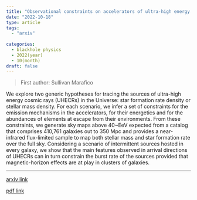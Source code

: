```yaml
---
title: "Observational constraints on accelerators of ultra-high energy cosmic rays"
date: "2022-10-18"
type: article
tags:
  - "arxiv"
  
categories:
  - blackhole physics
  - 2022(year)
  - 10(month)
draft: false
---
```

> First author: Sullivan Marafico

 We explore two generic hypotheses for tracing the sources of ultra-high
energy cosmic rays (UHECRs) in the Universe: star formation rate density or
stellar mass density. For each scenario, we infer a set of constraints for the
emission mechanisms in the accelerators, for their energetics and for the
abundances of elements at escape from their environments. From these
constraints, we generate sky maps above 40~EeV expected from a catalog that
comprises 410,761 galaxies out to 350 Mpc and provides a near-infrared
flux-limited sample to map both stellar mass and star formation rate over the
full sky. Considering a scenario of intermittent sources hosted in every
galaxy, we show that the main features observed in arrival directions of UHECRs
can in turn constrain the burst rate of the sources provided that
magnetic-horizon effects are at play in clusters of galaxies.

---
[arxiv link](http://arxiv.org/abs/2210.09633v1)

[pdf link](http://arxiv.org/pdf/2210.09633v1)